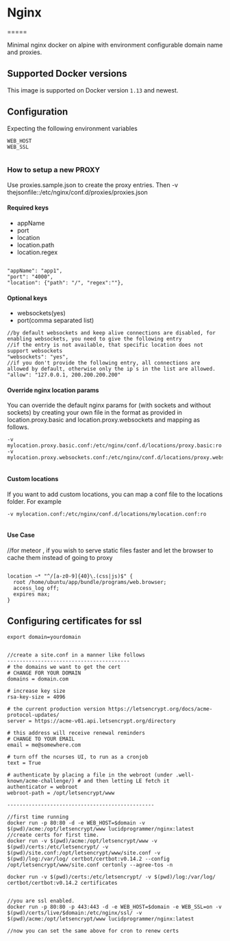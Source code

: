 # Nginx
=====

Minimal nginx docker on alpine with environment configurable domain name and proxies.

## Supported Docker versions

This image is supported on Docker version `1.13` and newest.

## Configuration
Expecting the following environment variables

```
WEB_HOST
WEB_SSL


```

### How to setup a new PROXY
Use proxies.sample.json to create the proxy entries. Then -v thejsonfile::/etc/nginx/conf.d/proxies/proxies.json

#### Required keys
-   appName
-   port
-   location
-   location.path
-   location.regex

```

"appName": "app1",
"port": "4000",
"location": {"path": "/", "regex":""},

```
#### Optional keys

-   websockets(yes)
-   port(comma separated list)

```
//by default websockets and keep alive connections are disabled, for enabling websockets, you need to give the following entry
//if the entry is not available, that specific location does not support websockets
"websockets": "yes",
//if you don't provide the following entry, all connections are allowed by default, otherwise only the ip`s in the list are allowed.
"allow": "127.0.0.1, 200.200.200.200"

```
#### Override nginx location params

You can override the default nginx params for (with sockets and without sockets) by creating your own file in the format as provided in location.proxy.basic and location.proxy.websockets and mapping as follows.

```
-v mylocation.proxy.basic.conf:/etc/nginx/conf.d/locations/proxy.basic:ro
-v mylocation.proxy.websockets.conf:/etc/nginx/conf.d/locations/proxy.websockets:ro


```


#### Custom locations
If you want to add custom locations, you can map a conf file to the locations folder. For example

```
-v mylocation.conf:/etc/nginx/conf.d/locations/mylocation.conf:ro


```
#### Use Case

//for meteor , if you wish to serve static files faster and let the browser to cache them instead of going to proxy
```

location ~* "^/[a-z0-9]{40}\.(css|js)$" {
  root /home/ubuntu/app/bundle/programs/web.browser;
  access_log off;
  expires max;
}
```


## Configuring certificates for ssl


```
export domain=yourdomain


//create a site.conf in a manner like follows
----------------------------------------
# the domains we want to get the cert
# CHANGE FOR YOUR DOMAIN
domains = domain.com

# increase key size
rsa-key-size = 4096

# the current production version https://letsencrypt.org/docs/acme-protocol-updates/
server = https://acme-v01.api.letsencrypt.org/directory

# this address will receive renewal reminders
# CHANGE TO YOUR EMAIL
email = me@somewhere.com

# turn off the ncurses UI, to run as a cronjob
text = True

# authenticate by placing a file in the webroot (under .well-known/acme-challenge/) # and then letting LE fetch it
authenticator = webroot
webroot-path = /opt/letsencrypt/www

------------------------------------------------

//first time running
docker run -p 80:80 -d -e WEB_HOST=$domain -v $(pwd)/acme:/opt/letsencrypt/www lucidprogrammer/nginx:latest
//create certs for first time.
docker run -v $(pwd)/acme:/opt/letsencrypt/www -v $(pwd)/certs:/etc/letsencrypt/ -v $(pwd)/site.conf:/opt/letsencrypt/www/site.conf -v $(pwd)/log:/var/log/ certbot/certbot:v0.14.2 --config /opt/letsencrypt/www/site.conf certonly --agree-tos -n

docker run -v $(pwd)/certs:/etc/letsencrypt/ -v $(pwd)/log:/var/log/ certbot/certbot:v0.14.2 certificates


//you are ssl enabled.
docker run -p 80:80 -p 443:443 -d -e WEB_HOST=$domain -e WEB_SSL=on -v $(pwd)/certs/live/$domain:/etc/nginx/ssl/ -v $(pwd)/acme:/opt/letsencrypt/www lucidprogrammer/nginx:latest

//now you can set the same above for cron to renew certs

```
